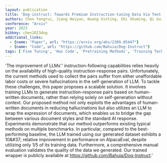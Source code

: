 ```yaml
---
layout: publication
title: 'Dog-instruct: Towards Premium Instruction-tuning Data Via Text-grounded Instruction Wrapping'
authors: Chen Yongrui, Jiang Haiyun, Huang Xinting, Shi Shuming, Qi Guilin
conference: "Arxiv"
year: 2023
bibkey: chen2023dog
additional_links:
  - {name: "Paper", url: "https://arxiv.org/abs/2309.05447"}
  - {name: "Code", url: "https://github.com/Bahuia/Dog-Instruct"}
tags: ['Fine Tuning', 'Has Code', 'Pretraining Methods', 'Training Techniques']
---
```

'The improvement of LLMs'' instruction-following capabilities relies heavily on the availability of high-quality instruction-response pairs. Unfortunately, the current methods used to collect the pairs suffer from either unaffordable labor costs or severe hallucinations in the self-generation of LLM. To tackle these challenges, this paper proposes a scalable solution. It involves training LLMs to generate instruction-response pairs based on human-written documents, rather than relying solely on self-generation without context. Our proposed method not only exploits the advantages of human-written documents in reducing hallucinations but also utilizes an LLM to wrap the expression of documents, which enables us to bridge the gap between various document styles and the standard AI response. Experiments demonstrate that our method outperforms existing typical methods on multiple benchmarks. In particular, compared to the best-performing baseline, the LLM trained using our generated dataset exhibits a 10\&#37; relative improvement in performance on AlpacaEval, despite utilizing only 1/5 of its training data. Furthermore, a comprehensive manual evaluation validates the quality of the data we generated. Our trained wrapper is publicly available at https://github.com/Bahuia/Dog-Instruct.'
